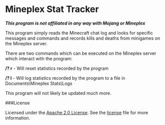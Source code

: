 Mineplex Stat Tracker
===================

***This program is not affiliated in any way with Mojang or Mineplex***

This program simply reads the Minecraft chat log and looks for specific messages and commands and
records kills and deaths from minigames on the Mineplex server.

There are two commands which can be executed on the Mineplex server which interact with the program:

**/? r** - Will reset statistics recorded by the program

**/? l** - Will log statistics recorded by the program to a file in Documents\Mineplex Stats\Logs

This program will not likely be updated much more.

###License

Licensed under the [Apache 2.0 License](http://www.apache.org/licenses/LICENSE-2.0). See the [license](/license) file for more information.
